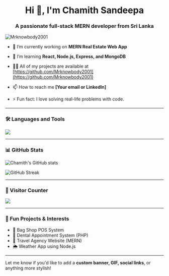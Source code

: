 <h1 align="center">Hi 👋, I'm Chamith Sandeepa</h1>
<h3 align="center">A passionate full-stack MERN developer from Sri Lanka</h3>

<p align="left">
  <img src="https://komarev.com/ghpvc/?username=Mrknowbody2001&label=Profile%20views&color=0e75b6&style=flat" alt="Mrknowbody2001" />
</p>

- 🔭 I’m currently working on **MERN Real Estate Web App**

- 🌱 I’m learning **React, Node.js, Express, and MongoDB**

- 👨‍💻 All of my projects are available at [https://github.com/Mrknowbody2001](https://github.com/Mrknowbody2001)

- 📫 How to reach me **[Your email or LinkedIn]**

- ⚡ Fun fact: I love solving real-life problems with code.

---

### 🛠️ Languages and Tools

<p align="left">
  <img src="https://skillicons.dev/icons?i=html,css,js,react,nodejs,express,mongodb,php,git,github,vscode" />
</p>

---

### 📊 GitHub Stats

<p align="left">
  <img src="https://github-readme-stats.vercel.app/api?username=Mrknowbody2001&show_icons=true&theme=radical" alt="Chamith's GitHub stats" />
</p>

<p align="left">
  <img src="https://github-readme-streak-stats.herokuapp.com/?user=Mrknowbody2001&theme=radical" alt="GitHub Streak" />
</p>

---

### 🎯 Visitor Counter

<p align="left">
  <img src="https://profile-counter.glitch.me/Mrknowbody2001/count.svg" />
</p>

---

### 🧠 Fun Projects & Interests

- 💼 Bag Shop POS System  
- 🦷 Dental Appointment System (PHP)  
- 🧭 Travel Agency Website (MERN)  
- 🌦️ Weather App using Node.js  

---

Let me know if you'd like to add a **custom banner, GIF, social links**, or anything more stylish!
